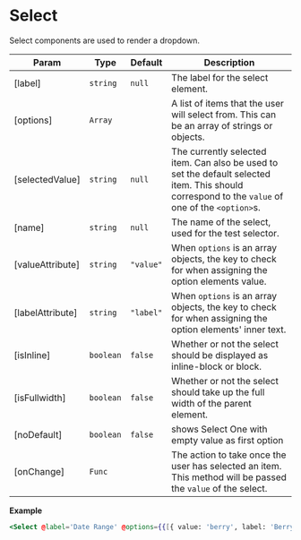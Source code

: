 
# Select
Select components are used to render a dropdown.

| Param | Type | Default | Description |
| --- | --- | --- | --- |
| [label] | <code>string</code> | <code>null</code> | The label for the select element. |
| [options] | <code>Array</code> | <code></code> | A list of items that the user will select from. This can be an array of strings or objects. |
| [selectedValue] | <code>string</code> | <code>null</code> | The currently selected item. Can also be used to set the default selected item. This should correspond to the `value` of one of the `<option>`s. |
| [name] | <code>string</code> | <code>null</code> | The name of the select, used for the test selector. |
| [valueAttribute] | <code>string</code> | <code>&quot;value&quot;</code> | When `options` is an array objects, the key to check for when assigning the option elements value. |
| [labelAttribute] | <code>string</code> | <code>&quot;label&quot;</code> | When `options` is an array objects, the key to check for when assigning the option elements' inner text. |
| [isInline] | <code>boolean</code> | <code>false</code> | Whether or not the select should be displayed as inline-block or block. |
| [isFullwidth] | <code>boolean</code> | <code>false</code> | Whether or not the select should take up the full width of the parent element. |
| [noDefault] | <code>boolean</code> | <code>false</code> | shows Select One with empty value as first option |
| [onChange] | <code>Func</code> |  | The action to take once the user has selected an item. This method will be passed the `value` of the select. |

**Example**  
```hbs preview-template
<Select @label='Date Range' @options={{[{ value: 'berry', label: 'Berry' }]}} @onChange={{onChange}}/>
```
